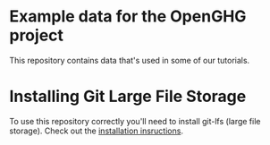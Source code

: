 # Example data for the OpenGHG project

This repository contains data that's used in some of our tutorials.

# Installing Git Large File Storage

To use this repository correctly you'll need to install git-lfs (large file storage).
Check out the [installation insructions](https://docs.github.com/en/repositories/working-with-files/managing-large-files/installing-git-large-file-storage).